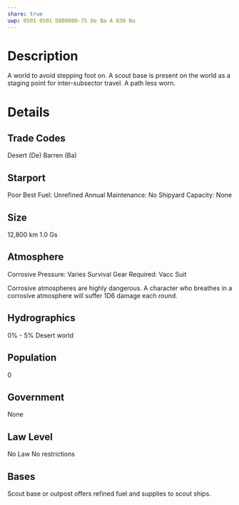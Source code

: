 ```yaml
---
share: true
uwp: 0501 0501 D8B0000-7S De Ba A 030 Na
---
```


# Description
A world to avoid stepping foot on. A scout base is present on the world as a staging point for inter-subsector travel. A path less worn.

# Details
## Trade Codes
Desert (De)
Barren (Ba)

## Starport
Poor
Best Fuel: Unrefined
Annual Maintenance: No
Shipyard Capacity: None

## Size
12,800 km
1.0 Gs

## Atmosphere
Corrosive
Pressure: Varies
Survival Gear Required: Vacc Suit

Corrosive atmospheres are highly dangerous. A character who breathes in a corrosive atmosphere will suffer 1D6 damage each round.

## Hydrographics
0% - 5%
Desert world

## Population
0

## Government
None

## Law Level
No Law
No restrictions

## Bases
Scout base or outpost offers refined fuel and supplies to scout ships.